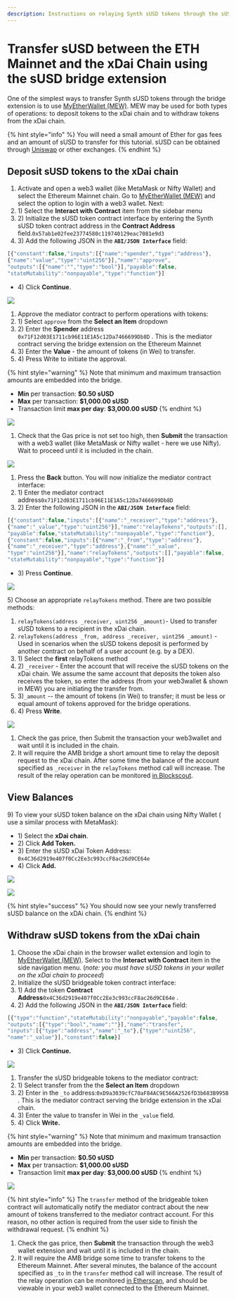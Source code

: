 ```yaml
---
description: Instructions on relaying Synth sUSD tokens through the sUSD bridge extension
---
```


# Transfer sUSD between the ETH Mainnet and the xDai Chain using the sUSD bridge extension

One of the simplest ways to transfer Synth sUSD tokens through the bridge extension is to use [MyEtherWallet (MEW)](https://www.myetherwallet.com/access-my-wallet). MEW may be used for both types of operations: to deposit tokens to the xDai chain and to withdraw tokens from the xDai chain.

{% hint style="info" %}
You will need a small amount of Ether for gas fees and an amount of sUSD to transfer for this tutorial. sUSD can be obtained through [Uniswap](https://uniswap.exchange) or other exchanges.
{% endhint %}

## Deposit sUSD tokens to the xDai chain

1. Activate and open a web3 wallet (like MetaMask or Nifty Wallet) and select the Ethereum Mainnet chain. Go to [MyEtherWallet (MEW)](https://www.myetherwallet.com/access-my-wallet) and select the option to login with a web3 wallet. Next:
2. 1\) Select the **Interact with Contract** item from the sidebar menu
3. 2\) Initialize the sUSD token contract interface by entering the Synth sUSD token contract address in the **Contract Address** field.`0x57ab1e02fee23774580c119740129eac7081e9d3`&#x20;
4. 3\) Add the following JSON in the **`ABI/JSON Interface`** field:&#x20;

```javascript
[{"constant":false,"inputs":[{"name":"spender","type":"address"},
{"name":"value","type":"uint256"}],"name":"approve",
"outputs":[{"name":"","type":"bool"}],"payable":false,
"stateMutability":"nonpayable","type":"function"}]
```

* 4\) Click **Continue**.

![](../../../.gitbook/assets/sUSD1.png)

1. Approve the mediator contract to perform operations with tokens:
2. 1\) Select `approve` from the **Select an Item** dropdown
3. 2\) Enter the **Spender** address `0x71F12d03E1711cb96E11E1A5c12Da7466699Db8D` . This is the mediator contract serving the bridge extension on the Ethereum Mainnet
4. 3\) Enter the **Value** - the amount of tokens (in Wei) to transfer.
5. 4\) Press Write to initiate the approval.

{% hint style="warning" %}
Note that minimum and maximum transaction amounts are embedded into the bridge.

* **Min** per transaction: **$0.50 sUSD**
* **Max** per transaction: **$1,000.00 sUSD**
* Transaction limit **max per day**: **$3,000.00 sUSD**
{% endhint %}

![](../../../.gitbook/assets/sUSD2.png)

1. Check that the Gas price is not set too high, then **Submit** the transaction with a web3 wallet (like MetaMask or Nifty wallet - here we use Nifty). Wait to proceed until it is included in the chain.

![](../../../.gitbook/assets/sUSD3.png)

1. Press the **Back** button. You will now initialize the mediator contract interface:
2. 1\) Enter the mediator contract address`0x71F12d03E1711cb96E11E1A5c12Da7466699Db8D`
3. 2\) Enter the following JSON in the **`ABI/JSON Interface`** field:

```javascript
[{"constant":false,"inputs":[{"name":"_receiver","type":"address"},
{"name":"_value","type":"uint256"}],"name":"relayTokens","outputs":[],
"payable":false,"stateMutability":"nonpayable","type":"function"},
{"constant":false,"inputs":[{"name":"_from","type":"address"},
{"name":"_receiver","type":"address"},{"name":"_value",
"type":"uint256"}],"name":"relayTokens","outputs":[],"payable":false,
"stateMutability":"nonpayable","type":"function"}]
```

* 3\) Press **Continue**.

![](../../../.gitbook/assets/sUSD4.png)

5\) Choose an appropriate `relayTokens` method. There are two possible methods:

1. `relayTokens(address _receiver, uint256 _amount)`- Used to transfer sUSD tokens to a recipient in the xDai chain.
2. `relayTokens(address _from, address _receiver, uint256 _amount)` - Used in scenarios when the sUSD tokens deposit is performed by another contract on behalf of a user account (e.g. by a DEX).
3. 1\) Select the **first** relayTokens method
4. 2\) `_receiver` - Enter the account that will receive the sUSD tokens on the xDai chain. We assume the same account that deposits the token also receives the token, so enter the address (from your web3wallet & shown in MEW) you are initiating the transfer from.
5. 3\)`_amount` -- the amount of tokens (in Wei) to transfer; it must be less or equal amount of tokens approved for the bridge operations.
6. 4\) Press **Write**.

![](../../../.gitbook/assets/sUSD5.png)

1. Check the gas price, then Submit the transaction your web3wallet and wait until it is included in the chain.
2. It will require the AMB bridge a short amount time to relay the deposit request to the xDai chain. After some time the balance of the account specified as `_receiver` in the `relayTokens` method call will increase. The result of the relay operation can be monitored [in Blockscout](https://blockscout.com/xdai/mainnet/tokens/0x4c36d2919e407f0cc2ee3c993ccf8ac26d9ce64e/token-transfers).

## View Balances

9\) To view your sUSD token balance on the xDai chain using Nifty Wallet ( use a similar process with MetaMask):

* 1\) Select the **xDai chain**.
* 2\) Click **Add Token.**
* 3\) Enter the sUSD xDai Token Address:  `0x4C36d2919e407f0Cc2Ee3c993ccF8ac26d9CE64e`&#x20;
* 4\) Click **Add.**

![](<../../../.gitbook/assets/nifty1 (1) (2).png>)

![](../../../.gitbook/assets/Nifty2.png)

{% hint style="success" %}
You should now see your newly transferred sUSD balance on the xDAi chain.
{% endhint %}

## Withdraw sUSD tokens from the xDai chain

1. Choose the xDai chain in the browser wallet extension and login to [MyEtherWallet (MEW)](https://www.myetherwallet.com/access-my-wallet). Select to the **Interact with Contract** item in the side navigation menu. (_note: you must have sUSD tokens in your wallet on the xDai chain to proceed_)
2. Initialize the sUSD bridgeable token contract interface:
3. 1\) Add the token **Contract Address**`0x4C36d2919e407f0Cc2Ee3c993ccF8ac26d9CE64e` .
4. 2\) Add the following JSON in the **`ABI/JSON Interface`** field:

```javascript
[{"type":"function","stateMutability":"nonpayable","payable":false,
"outputs":[{"type":"bool","name":""}],"name":"transfer",
"inputs":[{"type":"address","name":"_to"},{"type":"uint256",
"name":"_value"}],"constant":false}]
```

* 3\) Click **Continue.**

![](../../../.gitbook/assets/send1.png)

1. Transfer the sUSD bridgeable tokens to the mediator contract:
2. 1\) Select transfer from the the **Select an Item** dropdown
3. 2\) Enter in the `_to` address:`0xD9a3039cfC70aF84AC9E566A2526fD3b683B995B` . This is the  mediator contract serving the bridge extension in the xDai chain.
4. 3\) Enter the value to transfer in Wei in the `_value` field.
5. 4\) Click **Write.**

{% hint style="warning" %}
Note that minimum and maximum transaction amounts are embedded into the bridge.

* **Min** per transaction: **$0.50 sUSD**
* **Max** per transaction: **$1,000.00 sUSD**
* Transaction limit **max per day**: **$3,000.00 sUSD**
{% endhint %}

![](../../../.gitbook/assets/send2.png)

{% hint style="info" %}
The `transfer` method of the bridgeable token contract will automatically notify the mediator contract about the new amount of tokens transferred to the mediator contract account. For this reason, no other action is required from the user side to finish the withdrawal request.
{% endhint %}

1. Check the gas price, then **Submit** the transaction through the web3 wallet extension and wait until it is included in the chain.
2. It will require the AMB bridge some time to transfer tokens to the Ethereum Mainnet. After several minutes, the balance of the account specified as `_to` in the `transfer` method call will increase. The result of the relay operation can be monitored [in Etherscan](https://etherscan.io/token/0x57ab1e02fee23774580c119740129eac7081e9d3?a=0x71f12d03e1711cb96e11e1a5c12da7466699db8d), and should be viewable in your web3 wallet connected to the Ethereum Mainnet.
